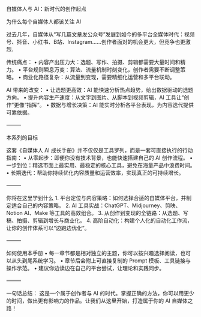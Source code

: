 自媒体人与 AI：新时代的创作起点

为什么每个自媒体人都该关注 AI

过去几年，自媒体从“写几篇文章发公众号”发展到如今的多平台全媒体时代：视频号、抖音、小红书、B站、Instagram……创作者面对的机会更大，但竞争也更激烈.

传统痛点：
	•	内容产出压力大：选题、写作、拍摄、剪辑都需要大量时间和精力。
	•	平台规则瞬息万变：算法、流量机制时刻变化，创作者需要不断调整策略。
	•	商业化路径复杂：从流量到变现，需要精细化运营和多平台联动。

AI 带来的改变：
	•	让选题更高效：AI 能快速分析热点趋势，给出数据驱动的选题方向。
	•	提升内容生产速度：从文字到图片、从脚本到视频剪辑，AI 工具让“创作”更像“指挥”。
	•	数据与增长决策：AI 能实时分析各平台表现，为内容迭代提供可靠依据。

⸻

本系列的目标

这套《自媒体人 AI 成长手册》并不仅仅是工具罗列，而是一套可直接执行的行动指南：
	•	从零起步：即便你没有技术背景，也能快速搭建自己的 AI 创作流程。
	•	一步到位：精选市面上最实用、最稳定的核心工具，避免在海量产品中浪费时间。
	•	长期迭代：帮助你持续优化内容质量和运营效率，实现真正的可持续增长。

⸻

你将在这里学到什么
	1.	平台定位与内容策略：如何选择合适的自媒体平台，并制定适合自己的内容策略。
	2.	AI 工具实战：ChatGPT、Midjourney、剪映、Notion AI、Make 等工具的高效组合。
	3.	从创作到变现的全链路：从选题、写稿、拍摄、剪辑到增长与商业化。
	4.	高阶自动化：构建个人化的自动化工作流，让你的创作体系可以“边跑边优化”。

⸻

如何使用本手册
	•	每一章节都是相对独立的主题，你可以按兴趣选择阅读，也可以从头到尾系统学习。
	•	章节后会附上可直接复制的 Prompt 模板、工具链接与操作示范。
	•	建议你边读边在自己的平台尝试，让理论和实践同步。

⸻

一句话总结：
这是一个属于创作者与 AI 的时代。掌握正确的方法，你可以用更少的时间，做出更有影响力的作品。让我们从这里开始，打造属于你的 AI 自媒体之路！

